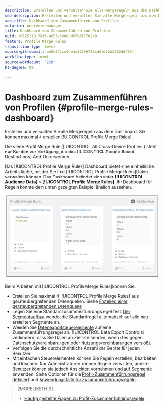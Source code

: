 ```yaml
---
description: Erstellen und verwalten Sie alle Mergeregeln aus dem Dashboard. Sie können maximal 4 Profil Merge Rules erstellen.
seo-description: Erstellen und verwalten Sie alle Mergeregeln aus dem Dashboard. Sie können maximal 4 Profil Merge Rules erstellen.
seo-title: Dashboard zum Zusammenführen von Profilen
solution: Audience Manager
title: Dashboard zum Zusammenführen von Profilen
uuid: d6725218-7b36-4653-9900-d67b5f7702a0
feature: Profile Merge Rules
translation-type: tm+mt
source-git-commit: e05eff3cc04e4a82399752c862e2b2370286f96f
workflow-type: tm+mt
source-wordcount: '220'
ht-degree: 0%

---
```



# Dashboard zum Zusammenführen von Profilen {#profile-merge-rules-dashboard}

Erstellen und verwalten Sie alle Mergeregeln aus dem Dashboard. Sie können maximal 4 erstellen [!UICONTROL Profile Merge Rules].

Die vierte Profil Merge Rule ([!UICONTROL All Cross-Device Profiles]) steht nur Kunden zur Verfügung, die das [!UICONTROL People-Based Destinations] Add-On erwerben.

Das [!UICONTROL Profile Merge Rules] Dashboard bietet eine einheitliche Arbeitsfläche, mit der Sie Ihre [!UICONTROL Profile Merge Rules]Daten verwalten können. Das Dashboard befindet sich unter **[!UICONTROL Audience Data]** > **[!UICONTROL Profile Merge Rules]**. Ihr Dashboard für Regeln könnte dem unten gezeigten Beispiel ähnlich aussehen.

![](assets/profile-dashboard.png)

Beim Arbeiten mit [!UICONTROL Profile Merge Rules]können Sie:

* Erstellen Sie maximal 4 [!UICONTROL Profile Merge Rules] aus geräteübergreifenden Datenquellen. Siehe [Erstellen einer geräteübergreifenden Datenquelle](merge-rules-start.md#create-data-source).
* Legen Sie eine Standardzusammenführungsregel fest. [Der Segmentaufbau](../segments/segment-builder.md) wendet die Standardregel automatisch auf alle neu erstellten Segmente an.
* Wenden Sie [Datenexportsteuerelemente](../data-export-controls.md) auf eine Zusammenführungsregel an. [!UICONTROL Data Export Controls] verhindern, dass Sie Daten an Zielorte senden, wenn dies gegen Datenschutzvereinbarungen oder Nutzungsvereinbarungen verstößt.
* Verfolgen Sie die durchschnittliche Anzahl der Geräte für jeden Benutzer.
* Mit einfachen Steuerelementen können Sie Regeln erstellen, bearbeiten und löschen. Nur Administratoren können Regeln verwalten, andere Benutzer können sie jedoch Ansichten vornehmen und auf Segmente anwenden. Siehe Optionen für die [Profil-Zusammenführungsregel definiert](merge-rule-definitions.md) und [Anwendungsfälle für Zusammenführungsregeln](merge-rule-targeting-options.md).

>[!MORELIKETHIS]
>
>* [Häufig gestellte Fragen zu Profil-Zusammenführungsregeln](../../faq/faq-profile-merge.md)

